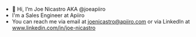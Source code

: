 - 👋 Hi, I’m Joe Nicastro AKA @joeapiiro
- I'm a Sales Engineer at Apiiro
- You can reach me via email at joenicastro@apiiro.com or via LinkedIn at www.linkedin.com/in/joe-nicastro
